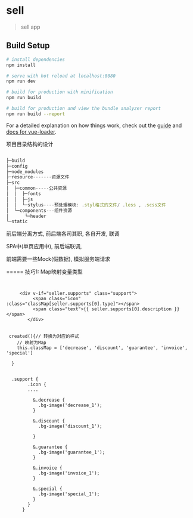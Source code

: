 # sell

> sell app

## Build Setup

``` bash
# install dependencies
npm install

# serve with hot reload at localhost:8080
npm run dev

# build for production with minification
npm run build

# build for production and view the bundle analyzer report
npm run build --report
```

For a detailed explanation on how things work, check out the [guide](http://vuejs-templates.github.io/webpack/) and [docs for vue-loader](http://vuejs.github.io/vue-loader).



项目目录结构的设计
``` js

├─build
├─config
├─node_modules
├─resource-------资源文件
├─src
│  ├─common-----公共资源
│  │  ├─fonts
│  │  ├─js
│  │  └─stylus----预处理模块: .styl格式的文件/ .less , .scss文件
│  └─components---组件资源
│      └─header
└─static
```

前后端分离方式,   前后端各司其职,   各自开发,    联调

SPA中(单页应用中),   前后端联调,

前端需要一些Mock(假数据), 模拟服务端请求

=====
技巧1: Map映射变量类型
``` vue


     <div v-if="seller.supports" class="support">
          <span class="icon" :class="classMap[seller.supports[0].type]"></span>
          <span class="text">{{ seller.supports[0].description }}</span>
        </div>


 created(){// 转换为对应的样式
    // 映射为Map
    this.classMap = ['decrease', 'discount', 'guarantee', 'invoice', 'special']

  }


  .support {
        .icon {
        ....

          &.decrease {
            .bg-image('decrease_1');
          }

          &.discount {
            .bg-image('discount_1');

          }

          &.guarantee {
            .bg-image('guarantee_1');
          }

          &.invoice {
            .bg-image('invoice_1');
          }

          &.special {
            .bg-image('special_1');
          }
        }
      }

```
